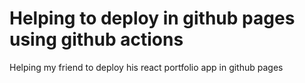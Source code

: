 # Helping to deploy in github pages using github actions
Helping my friend to deploy his react portfolio app in github pages
